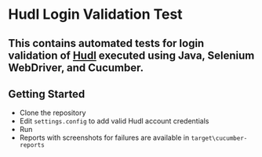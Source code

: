 # Hudl Login Validation Test

This contains automated tests for login validation of [Hudl](https://www.hudl.com) executed using 
Java, Selenium WebDriver, and Cucumber.
---
## Getting Started
* Clone the repository
* Edit `settings.config` to add valid Hudl account credentials
* Run
* Reports with screenshots for failures are available in `target\cucumber-reports`
